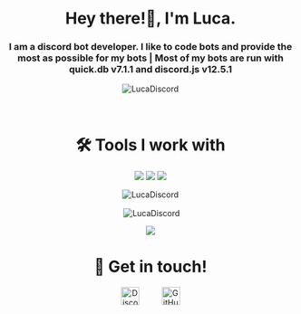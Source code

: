 <h1 align="center">Hey there!👋, I'm Luca.</h1>
<h3 align="center">I am a discord bot developer. I like to code bots and provide the most as possible for my bots | Most of my bots are run with quick.db v7.1.1 and discord.js v12.5.1</h3>

<p align="center"> <img src="https://komarev.com/ghpvc/?username=LucaDiscord" alt="LucaDiscord" /> </p>

<br>
<h1 align="center">🛠️ Tools I work with</h1>
<p align="center"><img src="https://img.shields.io/badge/node.js%20-%2343853D.svg?&style=for-the-badge&logo=node.js&logoColor=white"/>   <img src="https://img.shields.io/badge/javascript%20-%23323330.svg?&style=for-the-badge&logo=javascript&logoColor=%23F7DF1E"/>      <img src ="https://img.shields.io/badge/QuickDB-%234ea94b.svg?&style=for-the-badge&logo=quickdb&logoColor=white"/></p>

<p align="center"><img align="center" src="https://github-readme-stats.vercel.app/api/top-langs/?username=LucaDiscord&layout=compact&hide=html" alt="LucaDiscord" /></p>

<p align="center">&nbsp;<img align="center" src="https://github-readme-stats.vercel.app/api?username=LucaDiscord&show_icons=true" alt="LucaDiscord" /></p>
<p align="center">
    <a href="https://github.com/LucaDiscord/github-quote">
    <img src="https://github-quote.vercel.app/api?type=dark"/>
  </a>
</p>
<h1 align="center">🤝 Get in touch!</h1>
<p align="center">
<a href="https://discord.com/users/672464474191429724" target="_blank"><img alt="Discord" title="Discord" height="32" width="32" src="https://raw.githubusercontent.com/peterthehan/peterthehan/master/assets/discord.svg"></a>&nbsp;&nbsp;&nbsp;&nbsp;&nbsp;&nbsp;&nbsp;&nbsp;&nbsp;
<a href="https://github.com/LucaDiscord"><img alt="GitHub" title="GitHub" height="32" width="32" src="https://raw.githubusercontent.com/peterthehan/peterthehan/master/assets/github.svg"></a>
</p>
